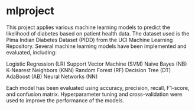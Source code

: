 # mlproject

This project applies various machine learning models to predict the likelihood of diabetes based on patient health data. The dataset used is the Pima Indian Diabetes Dataset (PIDD) from the UCI Machine Learning Repository. Several machine learning models have been implemented and evaluated, including:

Logistic Regression (LR)
Support Vector Machine (SVM)
Naive Bayes (NB)
K-Nearest Neighbors (KNN)
Random Forest (RF)
Decision Tree (DT)
AdaBoost (AB)
Neural Networks (NN)

Each model has been evaluated using accuracy, precision, recall, F1-score, and confusion matrix. Hyperparameter tuning and cross-validation were used to improve the performance of the models.
